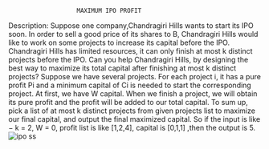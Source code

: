                        MAXIMUM IPO PROFIT   
Description: Suppose one company,Chandragiri Hills wants to start its IPO soon. In order to sell a good price of its shares to B, Chandragiri Hills would like to work on some projects to increase its capital before the IPO. Chandragiri Hills has limited resources, it can only finish at most k distinct projects before the IPO. Can you help Chandragiri Hills, by designing the best way to maximize its total capital after finishing at most k distinct projects?
Suppose we have several projects. For each project i, it has a pure profit Pi and a minimum capital of Ci is needed to start the corresponding project. At first, we have W capital. When we finish a project, we will obtain its pure profit and the profit will be added to our total capital.
To sum up, pick a list of at most k distinct projects from given projects list to maximize our final capital, and output the final maximized capital.
So if the input is like − k = 2, W = 0, profit list is like [1,2,4], capital is [0,1,1] ,then the output is 5.
  ![ipo ss](https://github.com/sujanacharya39/MaximumIpoProfit/assets/152710537/0aecf78c-b2ea-46e0-a8f4-1d9ef5d0fbf8)
 
    

